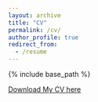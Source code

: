 ```yaml
---
layout: archive
title: "CV"
permalink: /cv/
author_profile: true
redirect_from:
  - /resume
---
```


{% include base_path %}

[Download My CV here](https://github.com/Schrodingercutecat/waynetang.github.io/files/CV_Weiheng_Tang.pdf")
